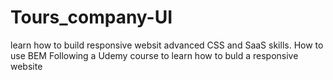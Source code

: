 # Tours_company-UI
learn how  to build responsive websit advanced CSS and SaaS skills. How to use BEM 
Following a Udemy course to learn how to buld a responsive website 

